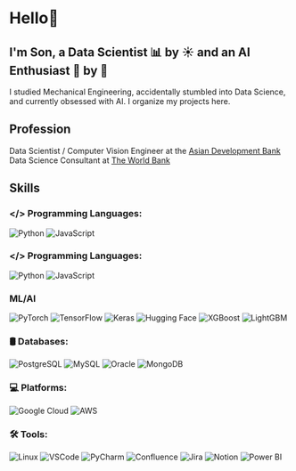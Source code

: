 # Hello👋

## I'm Son, a Data Scientist 📊 by ☀️ and an AI Enthusiast 🤖 by 🌙 

I studied Mechanical Engineering, accidentally stumbled into Data Science, and currently obsessed with AI.
I organize my projects here.

## Profession
Data Scientist / Computer Vision Engineer at the [Asian Development Bank](https://www.adb.org/)
Data Science Consultant at [The World Bank](https://www.worldbank.org/ext/en/home)

## Skills

### </> Programming Languages:
![Python](https://img.shields.io/badge/Python-3776AB?logo=python&logoColor=white&style=for-the-badge)
![JavaScript](https://img.shields.io/badge/JavaScript-F7DF1E?logo=javascript&logoColor=black&style=for-the-badge)


### </> Programming Languages:
![Python](https://img.shields.io/badge/Python-3776AB?logo=python&logoColor=white&style=for-the-badge)
![JavaScript](https://img.shields.io/badge/JavaScript-F7DF1E?logo=javascript&logoColor=black&style=for-the-badge)

### ML/AI
![PyTorch](https://img.shields.io/badge/PyTorch-EE4C2C?logo=pytorch&logoColor=white&style=for-the-badge)
![TensorFlow](https://img.shields.io/badge/TensorFlow-FF6F00?logo=tensorflow&logoColor=white&style=for-the-badge)
![Keras](https://img.shields.io/badge/Keras-D00000?logo=keras&logoColor=white&style=for-the-badge)
![Hugging Face](https://img.shields.io/badge/🤗%20HuggingFace-FFD21F?logo=huggingface&logoColor=black&style=for-the-badge)
![XGBoost](https://img.shields.io/badge/XGBoost-EC4D28?logo=xgboost&logoColor=white&style=for-the-badge)
![LightGBM](https://img.shields.io/badge/LightGBM-026664?logo=leaflet&logoColor=white&style=for-the-badge)

### 🛢 Databases:
![PostgreSQL](https://img.shields.io/badge/PostgreSQL-4169E1?logo=postgresql&logoColor=white&style=for-the-badge)
![MySQL](https://img.shields.io/badge/MySQL-4479A1?logo=mysql&logoColor=white&style=for-the-badge)
![Oracle](https://img.shields.io/badge/Oracle-F80000?logo=oracle&logoColor=white&style=for-the-badge)
![MongoDB](https://img.shields.io/badge/MongoDB-47A248?logo=mongodb&logoColor=white&style=for-the-badge)

### 💻 Platforms: 
![Google Cloud](https://img.shields.io/badge/GCP-4285F4?logo=googlecloud&logoColor=white&style=for-the-badge)
![AWS](https://img.shields.io/badge/AWS-232F3E?logo=amazonaws&logoColor=white&style=for-the-badge)

### 🛠️ Tools:
![Linux](https://img.shields.io/badge/Linux-FCC624?logo=linux&logoColor=black&style=for-the-badge)
![VSCode](https://img.shields.io/badge/VSCode-007ACC?logo=visualstudiocode&logoColor=white&style=for-the-badge)
![PyCharm](https://img.shields.io/badge/PyCharm-000000?logo=pycharm&logoColor=white&style=for-the-badge)
![Confluence](https://img.shields.io/badge/Confluence-172B4D?logo=confluence&logoColor=white&style=for-the-badge)
![Jira](https://img.shields.io/badge/Jira-0052CC?logo=jira&logoColor=white&style=for-the-badge)
![Notion](https://img.shields.io/badge/Notion-000000?logo=notion&logoColor=white&style=for-the-badge)
![Power BI](https://img.shields.io/badge/PowerBI-F2C811?logo=powerbi&logoColor=black&style=for-the-badge)
